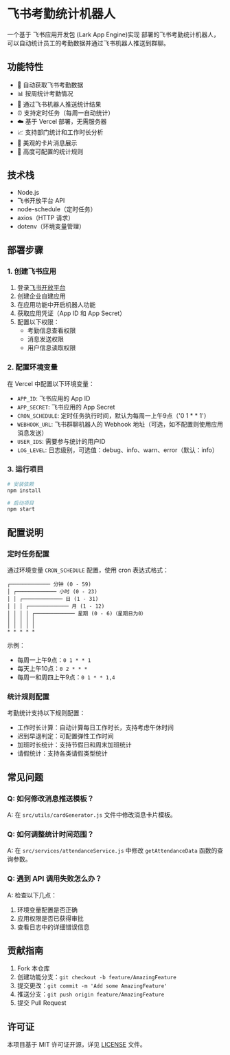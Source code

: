 # 飞书考勤统计机器人

一个基于 飞书应用开发包 (Lark App Engine)实现 部署的飞书考勤统计机器人，可以自动统计员工的考勤数据并通过飞书机器人推送到群聊。

## 功能特性

- 🔄 自动获取飞书考勤数据
- 📊 按周统计考勤情况
- 🤖 通过飞书机器人推送统计结果
- ⏰ 支持定时任务（每周一自动统计）
- ☁️ 基于 Vercel 部署，无需服务器
- 📈 支持部门统计和工作时长分析
- 🎨 美观的卡片消息展示
- 🔧 高度可配置的统计规则

## 技术栈

- Node.js
- 飞书开放平台 API
- node-schedule（定时任务）
- axios（HTTP 请求）
- dotenv（环境变量管理）

## 部署步骤

### 1. 创建飞书应用

1. 登录[飞书开放平台](https://open.feishu.cn/)
2. 创建企业自建应用
3. 在应用功能中开启机器人功能
4. 获取应用凭证（App ID 和 App Secret）
5. 配置以下权限：
   - 考勤信息查看权限
   - 消息发送权限
   - 用户信息读取权限

### 2. 配置环境变量

在 Vercel 中配置以下环境变量：

- `APP_ID`: 飞书应用的 App ID
- `APP_SECRET`: 飞书应用的 App Secret
- `CRON_SCHEDULE`: 定时任务执行时间，默认为每周一上午9点（'0 1 * * 1'）
- `WEBHOOK_URL`: 飞书群聊机器人的 Webhook 地址（可选，如不配置则使用应用消息发送）
- `USER_IDS`: 需要参与统计的用户ID
- `LOG_LEVEL`: 日志级别，可选值：debug、info、warn、error（默认：info）

### 3. 运行项目

```bash
# 安装依赖
npm install

# 启动项目
npm start
```

## 配置说明

### 定时任务配置

通过环境变量 `CRON_SCHEDULE` 配置，使用 cron 表达式格式：

```
┌───────────── 分钟 (0 - 59)
│ ┌───────────── 小时 (0 - 23)
│ │ ┌───────────── 日 (1 - 31)
│ │ │ ┌───────────── 月 (1 - 12)
│ │ │ │ ┌───────────── 星期 (0 - 6)（星期日为0）
│ │ │ │ │
│ │ │ │ │
* * * * *
```

示例：
- 每周一上午9点：`0 1 * * 1`
- 每天上午10点：`0 2 * * *`
- 每周一和周四上午9点：`0 1 * * 1,4`

### 统计规则配置

考勤统计支持以下规则配置：

- 工作时长计算：自动计算每日工作时长，支持考虑午休时间
- 迟到早退判定：可配置弹性工作时间
- 加班时长统计：支持节假日和周末加班统计
- 请假统计：支持各类请假类型统计

## 常见问题

### Q: 如何修改消息推送模板？

A: 在 `src/utils/cardGenerator.js` 文件中修改消息卡片模板。

### Q: 如何调整统计时间范围？

A: 在 `src/services/attendanceService.js` 中修改 `getAttendanceData` 函数的查询参数。

### Q: 遇到 API 调用失败怎么办？

A: 检查以下几点：
1. 环境变量配置是否正确
2. 应用权限是否已获得审批
3. 查看日志中的详细错误信息

## 贡献指南

1. Fork 本仓库
2. 创建功能分支：`git checkout -b feature/AmazingFeature`
3. 提交更改：`git commit -m 'Add some AmazingFeature'`
4. 推送分支：`git push origin feature/AmazingFeature`
5. 提交 Pull Request

## 许可证

本项目基于 MIT 许可证开源，详见 [LICENSE](LICENSE) 文件。
